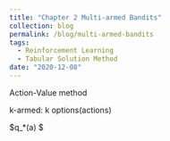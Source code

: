 ```yaml
---
title: "Chapter 2 Multi-armed Bandits"
collection: blog
permalink: /blog/multi-armed-bandits
tags:
  - Reinforcement Learning
  - Tabular Solution Method
date: "2020-12-08"
--- 
```

Action-Value method

k-armed: k options(actions)

$q_*(a) $
